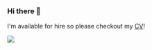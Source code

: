 ### Hi there 👋

I'm available for hire so please checkout my [CV](https://github.com/samjones00/CV)!

<!--
**samjones00/samjones00** is a ✨ _special_ ✨ repository because its `README.md` (this file) appears on your GitHub profile.

Here are some ideas to get you started:

- 🔭 I’m currently working on ...
- 🌱 I’m currently learning ...
- 👯 I’m looking to collaborate on ...
- 🤔 I’m looking for help with ...
- 💬 Ask me about ...
- 📫 How to reach me: ...
- 😄 Pronouns: ...
- ⚡ Fun fact: ...
-->

![](https://vistr.dev/badge?repo=samjones00.samjones00)
